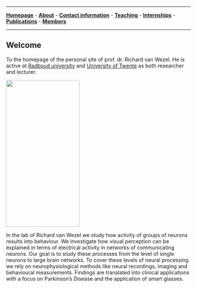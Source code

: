 

--------------------------------------
[**Homepage**](https://van-wezel.github.io/personalsite/) - [**About**](https://van-wezel.github.io/personalsite/about.html) - [**Contact information**](https://van-wezel.github.io/personalsite/contact.html) - [**Teaching**](https://van-wezel.github.io/personalsite/teaching.html) - [**Internships**](https://van-wezel.github.io/personalsite/internships.html) - [**Publications**](https://van-wezel.github.io/personalsite/publications.html) - [**Members**](https://van-wezel.github.io/personalsite/members.html) 

-------------------------------------------


## Welcome
To the homepage of the personal site of prof. dr. Richard van Wezel. He is active at [Radboud university](https://www.ru.nl/english/people/wezel-r-van/) and [University of Twente](https://people.utwente.nl/r.j.a.vanwezel) as both researcher and lecturer.



<img src="https://van-wezel.github.io/personalsite/Sunset.jpg" width="200" height="400" />

In the lab of Richard van Wezel we study how activity of groups of neurons results into behaviour. We investigate how visual perception can be explained in terms of electrical activity in networks of communicating neurons. Our goal is to study these processes from the level of single neurons to large brain networks. To cover these levels of neural processing we rely on neurophysiological methods like neural recordings, imaging and behavioural measurements. Findings are translated into clinical applications with a focus on Parkinson’s Disease and the application of smart glasses.
